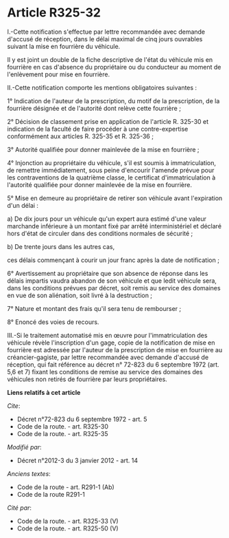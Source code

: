 # Article R325-32

I.-Cette notification s'effectue par lettre recommandée avec demande d'accusé de réception, dans le délai maximal de cinq
jours ouvrables suivant la mise en fourrière du véhicule. 

Il y est joint un double de la fiche descriptive de l'état du véhicule mis en fourrière en cas d'absence du propriétaire ou
du conducteur au moment de l'enlèvement pour mise en fourrière. 

II.-Cette notification comporte les mentions obligatoires suivantes : 

1° Indication de l'auteur de la prescription, du motif de la prescription, de la fourrière désignée et de l'autorité dont
relève cette fourrière ; 

2° Décision de classement prise en application de l'article R. 325-30 et indication de la faculté de faire procéder à une
contre-expertise conformément aux articles R. 325-35 et R. 325-36 ; 

3° Autorité qualifiée pour donner mainlevée de la mise en fourrière ; 

4° Injonction au propriétaire du véhicule, s'il est soumis à immatriculation, de remettre immédiatement, sous peine
d'encourir l'amende prévue pour les contraventions de la quatrième classe, le certificat d'immatriculation à l'autorité
qualifiée pour donner mainlevée de la mise en fourrière. 

5° Mise en demeure au propriétaire de retirer son véhicule avant l'expiration d'un délai : 

a) De dix jours pour un véhicule qu'un expert aura estimé d'une valeur marchande inférieure à un montant fixé par arrêté
interministériel et déclaré hors d'état de circuler dans des conditions normales de sécurité ; 

b) De   trente jours  dans les autres cas, 

ces délais commençant à courir un jour franc après la date de notification ; 

6° Avertissement au propriétaire que son absence de réponse dans les délais impartis vaudra abandon de son véhicule et que
ledit véhicule sera, dans les conditions prévues par décret, soit remis au service des domaines en vue de son aliénation,
soit livré à la destruction ; 

7° Nature et montant des frais qu'il sera tenu de rembourser ; 

8° Enoncé des voies de recours. 

III.-Si le traitement automatisé mis en œuvre pour l'immatriculation des véhicule révèle l'inscription d'un gage, copie de la
notification de mise en fourrière est adressée par l'auteur de la prescription de mise en fourrière au créancier-gagiste, par
lettre recommandée avec demande d'accusé de réception, qui fait référence au décret n° 72-823 du 6 septembre 1972 (art. 5,6
et 7) fixant les conditions de remise au service des domaines des véhicules non retirés de fourrière par leurs propriétaires.

**Liens relatifs à cet article**

_Cite_:

  - Décret n°72-823 du 6 septembre 1972 - art. 5
  - Code de la route. - art. R325-30
  - Code de la route. - art. R325-35

_Modifié par_:

  - Décret n°2012-3 du 3 janvier 2012 - art. 14

_Anciens textes_:

  - Code de la route - art. R291-1 (Ab)
  - Code de la route R291-1

_Cité par_:

  - Code de la route. - art. R325-33 (V)
  - Code de la route. - art. R325-50 (V)
